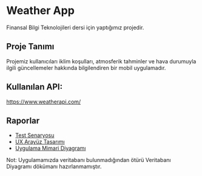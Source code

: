 
# Weather App

Finansal Bilgi Teknolojileri dersi için yaptığımız projedir.

## Proje Tanımı
Projemiz kullanıcıları iklim koşulları, atmosferik tahminler ve hava durumuyla ilgili güncellemeler hakkında bilgilendiren bir mobil uygulamadır.

## Kullanılan API: 

https://www.weatherapi.com/

## Raporlar

- <a href="./docs/TestSenaryosu.pdf" >Test Senaryosu</a>
- <a href="./docs/UXArayüzTasarım.pdf" >UX Arayüz Tasarımı</a>
- <a href="./docs/Uygulama Mimari Diyagramı.pdf" >Uygulama Mimari Diyagramı</a>

Not: Uygulamamızda veritabanı bulunmadığından ötürü Veritabanı Diyagramı dökümanı hazırlanmamıştır.
